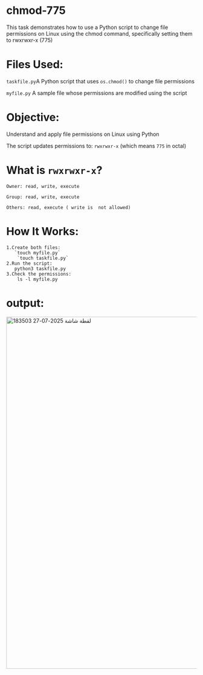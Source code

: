# chmod-775
This task demonstrates how to use a Python script to change file permissions on Linux using the chmod command, specifically setting them to rwxrwxr-x (775)


# Files Used:

 `taskfile.py`A Python script that uses `os.chmod()` to change file permissions

 `myfile.py` A sample file whose permissions are modified using the script


# Objective:
Understand and apply file permissions on Linux using Python

The script updates permissions to: `rwxrwxr-x` (which means `775` in octal)




# What is `rwxrwxr-x`?
    Owner: read, write, execute 

    Group: read, write, execute 
    
    Others: read, execute ( write is  not allowed)



# How It Works:
	1.Create both files:
       `touch myfile.py`
        `touch taskfile.py`
    2.Run the script:
       python3 taskfile.py
	3.Check the permissions:
        ls -l myfile.py

# output:
<img width="1129" height="932" alt="لقطة شاشة 2025-07-27 183503" src="https://github.com/user-attachments/assets/8f4cc503-1d6d-42ae-bd3d-67c4c0df74f5" />
